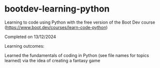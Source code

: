 # bootdev-learning-python
Learning to code using Python with the free version of the Boot Dev course (https://www.boot.dev/courses/learn-code-python)

Completed on 13/12/2024

Learning outcomes:

Learned the fundamentals of coding in Python (see file names for topics learned) via the idea of creating a fantasy game 
